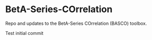 # BetA-Series-COrrelation
Repo and updates to the BetA-Series COrrelation (BASCO) toolbox.

Test initial commit
